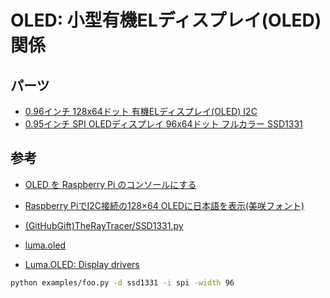 # OLED: 小型有機ELディスプレイ(OLED)関係

## パーツ
* [0.96インチ 128x64ドット 有機ELディスプレイ(OLED) I2C](http://akizukidenshi.com/catalog/g/gP-12031/)
* [0.95インチ SPI OLEDディスプレイ 96x64ドット フルカラー SSD1331](https://www.amazon.co.jp/gp/product/B0711RKXB5/)

## 参考

* [OLED を Raspberry Pi のコンソールにする](http://purose.net/fanout/index.php?OLED%20%E3%82%92%20Raspberry%20Pi%20%E3%81%AE%E3%82%B3%E3%83%B3%E3%82%BD%E3%83%BC%E3%83%AB%E3%81%AB%E3%81%99%E3%82%8B)

* [Raspberry PiでI2C接続の128×64 OLEDに日本語を表示(美咲フォント)](http://ytkyk.info/blog/2016/06/19/raspberry-pi%E3%81%A7128x64%E3%81%AEoled%E3%81%AB%E6%97%A5%E6%9C%AC%E8%AA%9E%E3%82%92%E8%A1%A8%E7%A4%BA%E7%BE%8E%E5%92%B2%E3%83%95%E3%82%A9%E3%83%B3%E3%83%88/)

* [(GitHubGift)TheRayTracer/SSD1331.py](https://gist.github.com/TheRayTracer/dd12c498e3ecb9b8b47f)

* [luma.oled](https://github.com/rm-hull/luma.oled)

* [Luma.OLED: Display drivers](https://luma-oled.readthedocs.io/en/latest/)

```bash
python examples/foo.py -d ssd1331 -i spi -width 96
```
